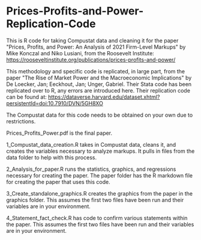 # Prices-Profits-and-Power-Replication-Code
This is R code for taking Compustat data and cleaning it for the paper "Prices, Profits, and Power: An Analysis of 2021 Firm-Level Markups" by Mike Konczal and Niko Lusiani, from the Roosevelt Institute:
https://rooseveltinstitute.org/publications/prices-profits-and-power/

This methodology and specific code is replicated, in large part, from the paper "The Rise of Market Power and the Macroeconomic Implications" by De Loecker, Jan; Eeckhout, Jan; Unger, Gabriel. Their Stata code has been replicated over to R, any errors are introduced here. Their replication code can be found at:
https://dataverse.harvard.edu/dataset.xhtml?persistentId=doi:10.7910/DVN/5GH8XO

The Compustat data for this code needs to be obtained on your own due to restrictions.

Prices_Profits_Power.pdf is the final paper.

1_Compustat_data_creation.R takes in Compustat data, cleans it, and creates the variables necessary to analyze markups. It pulls in files from the data folder to help with this process.

2_Analysis_for_paper.R runs the statistics, graphics, and regressions necessary for creating the paper. The paper folder has the R markdown file for creating the paper that uses this code.

3_Create_standalone_graphics.R creates the graphics from the paper in the graphics folder. This assumes the first two files have been run and their variables are in your environment.

4_Statement_fact_check.R has code to confirm various statements within the paper.  This assumes the first two files have been run and their variables are in your environment.